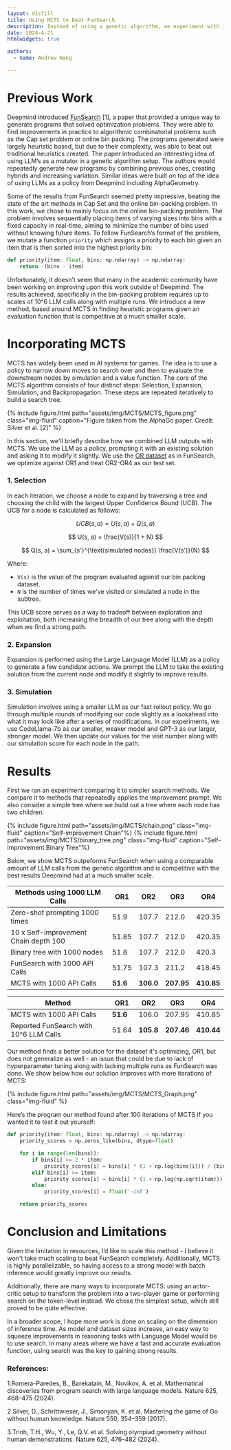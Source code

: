 ```yaml
---
layout: distill
title: Using MCTS to Beat FunSearch
description: Instead of using a genetic algorithm, we experiment with incorporating MCTS
date: 2024-4-21
htmlwidgets: true

authors:
  - name: Andrew Wang

---
```


# Previous Work

Deepmind introduced [FunSearch](https://deepmind.google/discover/blog/funsearch-making-new-discoveries-in-mathematical-sciences-using-large-language-models/) [1], a paper that provided a unique way to generate programs that solved optimization problems. They were able to find improvements in practice to algorithmic combinatorial problems such as the Cap set problem or online bin packing. The programs generated were largely heuristic based, but due to their complexity, was able to beat out traditional heuristics created. The paper introduced an interesting idea of using LLM’s as a mutator in a genetic algorithm setup. The authors would repeatedly generate new programs by combining previous ones, creating hybrids and increasing variation. Similar ideas were built on top of the idea of using LLMs as a policy from Deepmind including AlphaGeometry. 

Some of the results from FunSearch seemed pretty impressive, beating the state of the art methods in Cap Set and the online bin-packing problem. In this work, we chose to mainly focus on the online bin-packing problem. The problem involves sequentially placing items of varying sizes into bins with a fixed capacity in real-time, aiming to minimize the number of bins used without knowing future items. To follow FunSearch’s format of the problem, we mutate a function `priority` which assigns a priority to each bin given an item that is then sorted into the highest priority bin:

```python
def priority(item: float, bins: np.ndarray) -> np.ndarray:
    return -(bins - item)
```

Unfortunately, it doesn’t seem that many in the academic community have been working on improving upon this work outside of Deepmind. The results achieved, specifically in the bin-packing problem requires up to scales of 10^6 LLM calls along with multiple runs. We introduce a new method, based around MCTS in finding heuristic programs given an evaluation function that is competitive at a much smaller scale.

# Incorporating MCTS

MCTS has widely been used in AI systems for games. The idea is to use a policy to narrow down moves to search over and then to evaluate the downstream nodes by simulation and a value function. The core of the MCTS algorithm consists of four distinct steps: Selection, Expansion, Simulation, and Backpropagation. These steps are repeated iteratively to build a search tree.

{% include figure.html path="assets/img/MCTS/MCTS_figure.png" class="img-fluid" caption="Figure taken from the AlphaGo paper. Credit: Silver et al. [2]" %}

In this section, we'll briefly describe how we combined LLM outputs with MCTS. We use the LLM as a policy, prompting it with an existing solution and asking it to modify it slightly. We use the [OR dataset](https://people.brunel.ac.uk/~mastjjb/jeb/orlib/binpackinfo.html) as in FunSearch, we optimize against OR1 and treat OR2-OR4 as our test set.


### 1. Selection
In each iteration, we choose a node to expand by traversing a tree and choosing the child with the largest Upper Confidence Bound (UCB). The UCB for a node is calculated as follows:

$$
UCB(s, a) = U(s, a) + Q(s, a)
$$

$$
U(s, a) = \frac{V(s)}{1 + N}
$$

$$
Q(s, a) = \sum_{s'}^{\text{simulated nodes}} \frac{V(s')}{N}
$$

Where:
- `V(s)` is the value of the program evaluated against our bin packing dataset.
- `N` is the number of times we've visited or simulated a node in the subtree.

This UCB score serves as a way to tradeoff between exploration and exploitation, both increasing the breadth of our tree along with the depth when we find a strong path.

### 2. Expansion
Expansion is performed using the Large Language Model (LLM) as a policy to generate a few candidate actions. We prompt the LLM to take the existing solution from the current node and modify it slightly to improve results.

### 3. Simulation
Simulation involves using a smaller LLM as our fast rollout policy. We go through multiple rounds of modifying our code slightly as a lookahead into what it may look like after a series of modifications. In our experiments, we use CodeLlama-7b as our smaller, weaker model and GPT-3 as our larger, stronger model. We then update our values for the visit number along with our simulation score for each node in the path.


# Results
First we ran an experiment comparing it to simpler search methods. We compare it to methods that repeatedly applies the improvement prompt. We also consider a simple tree where we build out a tree where each node has two children.

<div style="display: flex; justify-content: space-between;">
  {% include figure.html path="assets/img/MCTS/chain.png" class="img-fluid" caption="Self-improvement Chain"%}
  {% include figure.html path="assets/img/MCTS/binary_tree.png" class="img-fluid" caption="Self-improvement Binary Tree"%}
</div>

Below, we show MCTS outpeforms FunSearch when using a comparable amount of LLM calls from the genetic algorithm and is competitive with the best results Deepmind had at a much smaller scale.

| Methods using 1000 LLM Calls                  | OR1   | OR2   | OR3   | OR4   |
|-----------------------------------------------|-------|-------|-------|-------|
| Zero-shot prompting 1000 times                | 51.9  | 107.7 | 212.0 | 420.35|
| 10 x Self-improvement Chain depth 100         | 51.85 | 107.7 | 212.0 | 420.35|
| Binary tree with 1000 nodes                   | 51.8  | 107.7 | 212.0 | 420.3 |
| FunSearch with 1000 API Calls                 | 51.75 | 107.3 | 211.2 | 418.45|
| MCTS with 1000 API Calls                      | **51.6**  | **106.0** | **207.95**| **410.85**|


| Method                                        | OR1   | OR2   | OR3   | OR4   |
|-----------------------------------------------|-------|-------|-------|-------|
| MCTS with 1000 API Calls                      | **51.6**  | 106.0 | 207.95| 410.85|
| Reported FunSearch with 10^6 LLM Calls        | 51.64 | **105.8** | **207.46**| **410.44**|


Our method finds a better solution for the dataset it's optimizing, OR1, but does not generalize as well - an issue that could be due to lack of hyperparameter tuning along with lacking multiple runs as FunSearch was done. We show below how our solution improves with more iterations of MCTS:

{% include figure.html path="assets/img/MCTS/MCTS_Graph.png" class="img-fluid" %}

Here’s the program our method found after 100 iterations of MCTS if you wanted it to test it out yourself:
```python
def priority(item: float, bins: np.ndarray) -> np.ndarray:
    priority_scores = np.zeros_like(bins, dtype=float)

    for i in range(len(bins)):
        if bins[i] >= 2 * item:
            priority_scores[i] = bins[i] * (1 + np.log(bins[i])) / (bins[i] - item + 1.5) + 0.3 * (len(bins) - i) + 0.1 * item
        elif bins[i] >= item:
            priority_scores[i] = bins[i] * (1 + np.log(np.sqrt(item))) / (bins[i] - item + 1) + 0.25 * (len(bins) - i) + 0.1 * item
        else:
            priority_scores[i] = float('-inf')

    return priority_scores
```

# Conclusion and Limitations

Given the limitation in resources, I’d like to scale this method - I believe it won't take much scaling to beat FunSearch completely. Additionally, MCTS is highly parallelizable, so having access to a strong model with batch inference would greatly improve our results.

Additionally, there are many ways to incorporate MCTS: using an actor-critic setup to transform the problem into a two-player game or performing search on the token-level instead. We chose the simplest setup, which still proved to be quite effective.

In a broader scope, I hope more work is done on scaling on the dimension of inference time. As model and dataset sizes increase, an easy way to squeeze improvements in reasoning tasks with Language Model would be to use search. In many areas where we have a fast and accurate evaluation function, using search was the key to gaining strong results. 

### References:
1.Romera-Paredes, B., Barekatain, M., Novikov, A. et al. Mathematical discoveries from program search with large language models. Nature 625, 468–475 (2024).

2.Silver, D., Schrittwieser, J., Simonyan, K. et al. Mastering the game of Go without human knowledge. Nature 550, 354–359 (2017).

3.Trinh, T.H., Wu, Y., Le, Q.V. et al. Solving olympiad geometry without human demonstrations. Nature 625, 476–482 (2024).